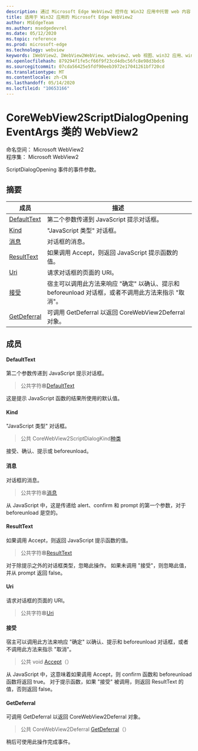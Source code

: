 ```yaml
---
description: 通过 Microsoft Edge WebView2 控件在 Win32 应用中托管 web 内容
title: 适用于 Win32 应用的 Microsoft Edge WebView2
author: MSEdgeTeam
ms.author: msedgedevrel
ms.date: 05/12/2020
ms.topic: reference
ms.prod: microsoft-edge
ms.technology: webview
keywords: IWebView2、IWebView2WebView、webview2、web 视图、win32 应用、win32、edge、ICoreWebView2、ICoreWebView2Controller、浏览器控件、边缘 html
ms.openlocfilehash: 879294f1fe5cf66f9f23cd4dbc56fc8e98d3bdc6
ms.sourcegitcommit: 07cda56425e5fdf90eeb3972e17041261bf720cd
ms.translationtype: MT
ms.contentlocale: zh-CN
ms.lasthandoff: 05/14/2020
ms.locfileid: "10653166"
---
```

# CoreWebView2ScriptDialogOpeningEventArgs 类的 WebView2 

命名空间： Microsoft WebView2 \
程序集： Microsoft WebView2

ScriptDialogOpening 事件的事件参数。

## 摘要

 成员                        | 描述
--------------------------------|---------------------------------------------
[DefaultText](#defaulttext) | 第二个参数传递到 JavaScript 提示对话框。
[Kind](#kind) | "JavaScript 类型" 对话框。
[消息](#message) | 对话框的消息。
[ResultText](#resulttext) | 如果调用 Accept，则返回 JavaScript 提示函数的值。
[Uri](#uri) | 请求对话框的页面的 URI。
[接受](#accept) | 宿主可以调用此方法来响应 "确定" 以确认、提示和 beforeunload 对话框，或者不调用此方法来指示 "取消"。
[GetDeferral](#getdeferral) | 可调用 GetDeferral 以返回 CoreWebView2Deferral 对象。

## 成员

#### DefaultText 

第二个参数传递到 JavaScript 提示对话框。

> 公共字符串[DefaultText](#defaulttext)

这是提示 JavaScript 函数的结果所使用的默认值。

#### Kind 

"JavaScript 类型" 对话框。

> 公共 CoreWebView2ScriptDialogKind[种类](#kind)

接受、确认、提示或 beforeunload。

#### 消息 

对话框的消息。

> 公共字符串[消息](#message)

从 JavaScript 中，这是传递给 alert、confirm 和 prompt 的第一个参数，对于 beforeunload 是空的。

#### ResultText 

如果调用 Accept，则返回 JavaScript 提示函数的值。

> 公共字符串[ResultText](#resulttext)

对于除提示之外的对话框类型，忽略此操作。 如果未调用 "接受"，则忽略此值，并从 prompt 返回 false。

#### Uri 

请求对话框的页面的 URI。

> 公共字符串[Uri](#uri)

#### 接受 

宿主可以调用此方法来响应 "确定" 以确认、提示和 beforeunload 对话框，或者不调用此方法来指示 "取消"。

> 公共 void [Accept](#accept)（）

从 JavaScript 中，这意味着如果调用 Accept，则 confirm 函数和 beforeunload 函数将返回 true。 对于提示函数，如果 "接受" 被调用，则返回 ResultText 的值，否则返回 false。

#### GetDeferral 

可调用 GetDeferral 以返回 CoreWebView2Deferral 对象。

> 公共 CoreWebView2Deferral [GetDeferral](#getdeferral)（）

稍后可使用此操作完成事件。

